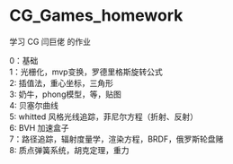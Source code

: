 # CG_Games_homework
学习 CG 闫巨佬 的作业

0：基础   
1：光栅化，mvp变换，罗德里格斯旋转公式  
2: 插值法，重心坐标，三角形  
3: 奶牛，phong模型，等，贴图  
4: 贝塞尔曲线   
5: whitted 风格光线追踪，菲尼尔方程（折射、反射）  
6: BVH 加速盒子  
7：路径追踪，辐射度量学，渲染方程，BRDF，俄罗斯轮盘赌  
8: 质点弹簧系统，胡克定理，重力  
